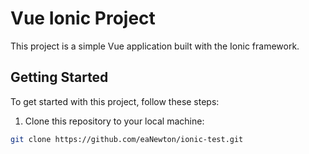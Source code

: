 # Vue Ionic Project

This project is a simple Vue application built with the Ionic framework.

## Getting Started

To get started with this project, follow these steps:

1. Clone this repository to your local machine:
```bash
git clone https://github.com/eaNewton/ionic-test.git
```
